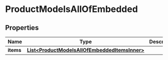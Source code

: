 

# ProductModelsAllOfEmbedded


## Properties

| Name | Type | Description | Notes |
|------------ | ------------- | ------------- | -------------|
|**items** | [**List&lt;ProductModelsAllOfEmbeddedItemsInner&gt;**](ProductModelsAllOfEmbeddedItemsInner.md) |  |  [optional] |



